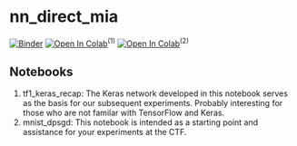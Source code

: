 # nn_direct_mia
[![Binder](https://mybinder.org/badge_logo.svg)](https://mybinder.org/v2/gh/hallojs/tf-privacy_guide/master) [![Open In Colab](https://colab.research.google.com/assets/colab-badge.svg)](https://colab.research.google.com/github/hallojs/tf-privacy_guide/blob/master/tf1_keras_recap.ipynb)<sup>(1)</sup> [![Open In Colab](https://colab.research.google.com/assets/colab-badge.svg)](https://colab.research.google.com/github/hallojs/tf-privacy_guide/blob/master/mnist_dpsgd.ipynb)<sup>(2)</sup>

## Notebooks
1. tf1_keras_recap: The Keras network developed in this notebook serves as the basis for our subsequent experiments. Probably interesting for those who are not familar with TensorFlow and Keras.
2. mnist_dpsgd: This notebook is intended as a starting point and assistance for your experiments at the CTF.
